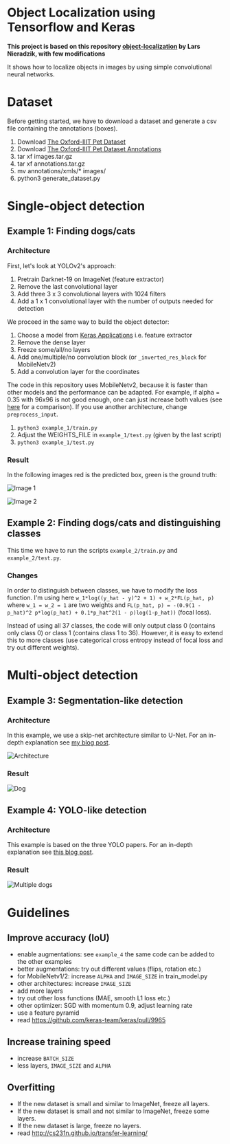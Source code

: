 # Object Localization using Tensorflow and Keras

**This project is based on this repository [object-localization](https://github.com/lars76/object-localization) by Lars Nieradzik, with few modifications**


It shows how to localize objects in images by using simple convolutional neural networks.

# Dataset

Before getting started, we have to download a dataset and generate a csv file containing the annotations (boxes).

1. Download [The Oxford-IIIT Pet Dataset](http://www.robots.ox.ac.uk/~vgg/data/pets/data/images.tar.gz)
2. Download [The Oxford-IIIT Pet Dataset Annotations](http://www.robots.ox.ac.uk/~vgg/data/pets/data/annotations.tar.gz)
3. tar xf images.tar.gz
4. tar xf annotations.tar.gz
5. mv annotations/xmls/* images/
6. python3 generate_dataset.py

# Single-object detection

## Example 1: Finding dogs/cats

### Architecture

First, let's look at YOLOv2's approach:

1. Pretrain Darknet-19 on ImageNet (feature extractor)
2. Remove the last convolutional layer
3. Add three 3 x 3 convolutional layers with 1024 filters
4. Add a 1 x 1 convolutional layer with the number of outputs needed for detection

We proceed in the same way to build the object detector:

1. Choose a model from [Keras Applications](https://keras.io/applications/) i.e. feature extractor
2. Remove the dense layer
3. Freeze some/all/no layers
3. Add one/multiple/no convolution block (or `_inverted_res_block` for MobileNetv2)
4. Add a convolution layer for the coordinates

The code in this repository uses MobileNetv2, because it is faster than other models and the performance can be adapted. For example, if alpha = 0.35 with 96x96 is not good enough, one can just increase both values (see [here](https://github.com/keras-team/keras-applications/blob/master/keras_applications/mobilenet_v2.py) for a comparison). If you use another architecture, change `preprocess_input`.

1. `python3 example_1/train.py`
2. Adjust the WEIGHTS_FILE in `example_1/test.py` (given by the last script)
3. `python3 example_1/test.py`

### Result

In the following images red is the predicted box, green is the ground truth:

![Image 1](https://i.imgur.com/pArUlGd.jpg)

![Image 2](https://i.imgur.com/ll9PNOF.jpg)

## Example 2: Finding dogs/cats and distinguishing classes

This time we have to run the scripts `example_2/train.py` and `example_2/test.py`.

### Changes

In order to distinguish between classes, we have to modify the loss function. I'm using here `w_1*log((y_hat - y)^2 + 1) + w_2*FL(p_hat, p)` where `w_1 = w_2 = 1` are two weights and `FL(p_hat, p) = -(0.9(1 - p_hat)^2 p*log(p_hat) + 0.1*p_hat^2(1 - p)log(1-p_hat))` (focal loss). 

Instead of using all 37 classes, the code will only output class 0 (contains only class 0) or class 1 (contains class 1 to 36). However, it is easy to extend this to more classes (use categorical cross entropy instead of focal loss and try out different weights).

# Multi-object detection

## Example 3: Segmentation-like detection

### Architecture

In this example, we use a skip-net architecture similar to U-Net. For an in-depth explanation see [my blog post](https://lars76.github.io/neural-networks/object-detection/obj-detection-using-segmentation/).

![Architecture](https://lars76.github.io/assets/images/architecture.png)

### Result

![Dog](https://lars76.github.io/assets/images/dog2.gif)

## Example 4: YOLO-like detection

### Architecture

This example is based on the three YOLO papers. For an in-depth explanation see [this blog post](https://lars76.github.io/neural-networks/object-detection/obj-detection-from-scratch/).

### Result

![Multiple dogs](https://lars76.github.io/assets/images/multiple_dogs.jpg)

# Guidelines

## Improve accuracy (IoU)

- enable augmentations: see `example_4` the same code can be added to the other examples
- better augmentations: try out different values (flips, rotation etc.)
- for MobileNetv1/2: increase `ALPHA` and `IMAGE_SIZE` in train_model.py
- other architectures: increase `IMAGE_SIZE`
- add more layers
- try out other loss functions (MAE, smooth L1 loss etc.)
- other optimizer: SGD with momentum 0.9, adjust learning rate
- use a feature pyramid
- read https://github.com/keras-team/keras/pull/9965

## Increase training speed

- increase `BATCH_SIZE`
- less layers, `IMAGE_SIZE` and `ALPHA`

## Overfitting

- If the new dataset is small and similar to ImageNet, freeze all layers.
- If the new dataset is small and not similar to ImageNet, freeze some layers.
- If the new dataset is large, freeze no layers.
- read http://cs231n.github.io/transfer-learning/
